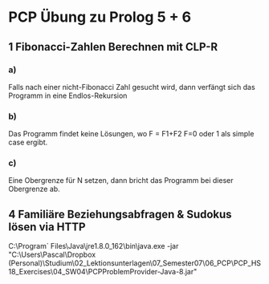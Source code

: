 # PCP Übung zu Prolog 5 + 6

## 1 Fibonacci-Zahlen Berechnen mit CLP-R

### a)
Falls nach einer nicht-Fibonacci Zahl gesucht wird, dann verfängt sich das Programm in eine Endlos-Rekursion
### b)
Das Programm findet keine Lösungen, wo F = F1+F2 F=0 oder 1 als simple case ergibt.
### c)
Eine Obergrenze für N setzen, dann bricht das Programm bei dieser Obergrenze ab.

## 4 Familiäre Beziehungsabfragen & Sudokus lösen via HTTP
C:\Program` Files\Java\jre1.8.0_162\bin\java.exe -jar "C:\Users\Pascal\Dropbox (Personal)\Studium\02_Lektionsunterlagen\07_Semester07\06_PCP\PCP_HS18_Exercises\04_SW04\PCPProblemProvider-Java-8.jar"